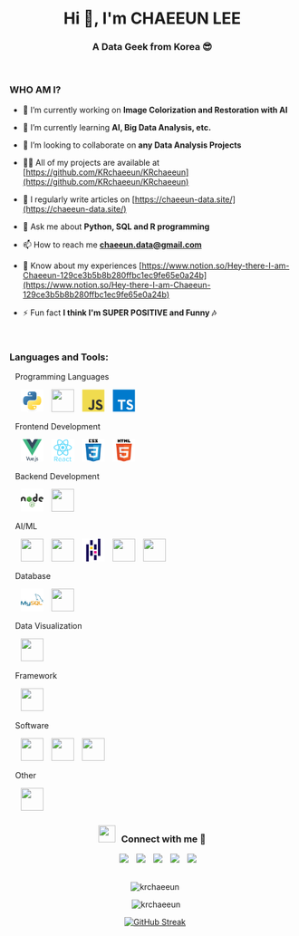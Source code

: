 <h1 align="center">Hi 👋, I'm CHAEEUN LEE</h1>
<h3 align="center">A Data Geek from Korea 😎</h3>

<br>

<h3 align="left">WHO AM I?</h3>

- 🔭 I’m currently working on **Image Colorization and Restoration with AI**

- 🌱 I’m currently learning **AI, Big Data Analysis, etc.**

- 👯 I’m looking to collaborate on **any Data Analysis Projects**

- 👨‍💻 All of my projects are available at [https://github.com/KRchaeeun/KRchaeeun](https://github.com/KRchaeeun/KRchaeeun)

- 📝 I regularly write articles on [https://chaeeun-data.site/](https://chaeeun-data.site/)

- 💬 Ask me about **Python, SQL and R programming**

- 📫 How to reach me **chaeeun.data@gmail.com**

- 📄 Know about my experiences [https://www.notion.so/Hey-there-I-am-Chaeeun-129ce3b5b8b280ffbc1ec9fe65e0a24b](https://www.notion.so/Hey-there-I-am-Chaeeun-129ce3b5b8b280ffbc1ec9fe65e0a24b)

- ⚡ Fun fact **I think I'm SUPER POSITIVE and Funny 🎶**

<br>

<h3 align="left">Languages and Tools:</h3>
<div align="left" class="icons-social" style="margin-left: 10px;">
	<p>Programming Languages</p>
		<a style="margin-left: 10px;" target="_blank" href="https://www.python.org">
			<img src="https://raw.githubusercontent.com/devicons/devicon/master/icons/python/python-original.svg" width="40" height="40"></a>
	        <a style="margin-left: 10px;" target="_blank" href="https://www.r-project.org/">
			<img src="https://i.ibb.co/qB55hwt/r.png" width="40" height="40"></a>
		<a style="margin-left: 10px;" target="_blank" href="https://developer.mozilla.org/en-US/docs/Web/JavaScript" >
			<img src="https://raw.githubusercontent.com/devicons/devicon/master/icons/javascript/javascript-original.svg" width="40" height="40"></a>
		<a style="margin-left: 10px;" target="_blank" href="https://raw.githubusercontent.com/devicons/devicon/master/icons/javascript/javascript-original.svg">
			<img src="https://raw.githubusercontent.com/devicons/devicon/master/icons/typescript/typescript-original.svg" width="40" height="40"></a>
	<p>Frontend Development</p>
		<a style="margin-left: 10px;" target="_blank" href="https://vuejs.org">
			<img src="https://raw.githubusercontent.com/devicons/devicon/master/icons/vuejs/vuejs-original-wordmark.svg" width="40" height="40"></a>
	        <a style="margin-left: 10px;" target="_blank" href="https://reactjs.org/">
			<img src="https://raw.githubusercontent.com/devicons/devicon/master/icons/react/react-original-wordmark.svg" width="40" height="40"></a>
		<a style="margin-left: 10px;" target="_blank" href="https://www.w3schools.com/css/" >
			<img src="https://raw.githubusercontent.com/devicons/devicon/master/icons/css3/css3-original-wordmark.svg" width="40" height="40"></a>
		<a style="margin-left: 10px;" target="_blank" href="https://www.w3.org/html/">
			<img src="https://raw.githubusercontent.com/devicons/devicon/master/icons/html5/html5-original-wordmark.svg" width="40" height="40"></a>
  	<p>Backend Development</p>
		<a style="margin-left: 10px;" target="_blank" href="https://nodejs.org">
			<img src="https://raw.githubusercontent.com/devicons/devicon/master/icons/nodejs/nodejs-original-wordmark.svg" width="40" height="40"></a>
	        <a style="margin-left: 10px;" target="_blank" href="https://spring.io/">
			<img src="https://www.vectorlogo.zone/logos/springio/springio-icon.svg" width="40" height="40"></a>
   	<p>AI/ML</p>
		<a style="margin-left: 10px;" target="_blank" href="https://www.tensorflow.org">
			<img src="https://www.vectorlogo.zone/logos/tensorflow/tensorflow-icon.svg" width="40" height="40"></a>
	        <a style="margin-left: 10px;" target="_blank" href="https://pytorch.org/">
			<img src="https://www.vectorlogo.zone/logos/pytorch/pytorch-icon.svg" width="40" height="40"></a>
		<a style="margin-left: 10px;" target="_blank" href="https://pandas.pydata.org/" >
			<img src="https://raw.githubusercontent.com/devicons/devicon/2ae2a900d2f041da66e950e4d48052658d850630/icons/pandas/pandas-original.svg" width="40" height="40"></a>
		<a style="margin-left: 10px;" target="_blank" href="https://opencv.org/">
			<img src="https://www.vectorlogo.zone/logos/opencv/opencv-icon.svg" width="40" height="40"></a>
   		<a style="margin-left: 10px;" target="_blank" href="https://scikit-learn.org/">
			<img src="https://upload.wikimedia.org/wikipedia/commons/0/05/Scikit_learn_logo_small.svg" width="40" height="40"></a>
     	<p>Database</p>
		<a style="margin-left: 10px;" target="_blank" href="https://www.mysql.com/">
			<img src="https://raw.githubusercontent.com/devicons/devicon/master/icons/mysql/mysql-original-wordmark.svg" width="40" height="40"></a>
	        <a style="margin-left: 10px;" target="_blank" href="https://www.sqlite.org/">
			<img src="https://www.vectorlogo.zone/logos/sqlite/sqlite-icon.svg" width="40" height="40"></a>
     	<p>Data Visualization</p>	
 		<a style="margin-left: 10px;" target="_blank" href="https://www.chartjs.org">
			<img src="https://www.chartjs.org/media/logo-title.svg" width="40" height="40"></a>
     	<p>Framework</p>
 		<a style="margin-left: 10px;" target="_blank" href="https://www.djangoproject.com/">
			<img src="https://cdn.worldvectorlogo.com/logos/django.svg" width="40" height="40"></a>
	<p>Software</p>
		<a style="margin-left: 10px;" target="_blank" href="https://www.adobe.com/in/products/illustrator.html">
			<img src="https://i.ibb.co/s1DHgSF/adobe-illustrator.png" width="40" height="40"></a>
	        <a style="margin-left: 10px;" target="_blank" href="https://www.photoshop.com/en">
			<img src="https://i.ibb.co/PjmsmGZ/photoshop.png" width="40" height="40"></a>
		<a style="margin-left: 10px;" target="_blank" href="https://postman.com" >
			<img src="https://i.ibb.co/SXJ51fq/postman.png" width="40" height="40"></a>
      	<p>Other</p>
	<a style="margin-left: 10px;" target="_blank" href="https://git-scm.com/">
		<img src="https://i.ibb.co/gJkSnky/git.png"" width="40" height="40"></a>


 
</div>

<h3 align="center"> <img src="https://media.giphy.com/media/iY8CRBdQXODJSCERIr/giphy.gif" width="30" height="30" style="margin-right: 10px;">Connect with me 🤝 </h3>
<div align="center" class="icons-social" style="margin-left: 10px;">
	<a style="margin-left: 10px;" target="_blank" href="https://www.linkedin.com/in/chaeeun-lee-0b4036306/">
		<img src="https://img.icons8.com/doodle/40/000000/linkedin--v2.png"></a>
        <a style="margin-left: 10px;" target="_blank" href="https://github.com/KRchaeeun">
		<img src="https://img.icons8.com/doodle/40/000000/github--v1.png"></a>
	<a style="margin-left: 10px;" target="_blank" href="https://www.kaggle.com/dachaeeun">
		<img src="https://i.ibb.co/gdxkP82/kaggle.png"></a>
	<a style="margin-left: 10px;" target="_blank" href="https://www.hackerrank.com/profile/cheeun0903">
		<img src="https://i.ibb.co/gdGHyvv/hackerrank.png"></a>
	<a style="margin-left: 10px;" target="_blank" href="https://leetcode.com/u/cheeun0903/">
		<img src="https://i.ibb.co/ZHcnc0V/leetcode.png"></a>
</div>

<br>

<div align="center" style="margin-left: 10px;">
<p><img src="https://github-readme-stats.vercel.app/api/top-langs?username=krchaeeun&show_icons=true&locale=en&layout=compact" alt="krchaeeun" /></p>

<p>&nbsp;<img  src="https://github-readme-stats.vercel.app/api?username=krchaeeun&show_icons=true&locale=en" alt="krchaeeun" /></p>

[![GitHub Streak](https://github-readme-streak-stats.herokuapp.com?user=KRchaeeun&hide_border=true)](https://git.io/streak-stats)
</div>
